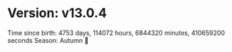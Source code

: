 # Version: v13.0.4
Time since birth: 4753 days, 114072 hours, 6844320 minutes, 410659200 seconds
Season: Autumn 🍁
